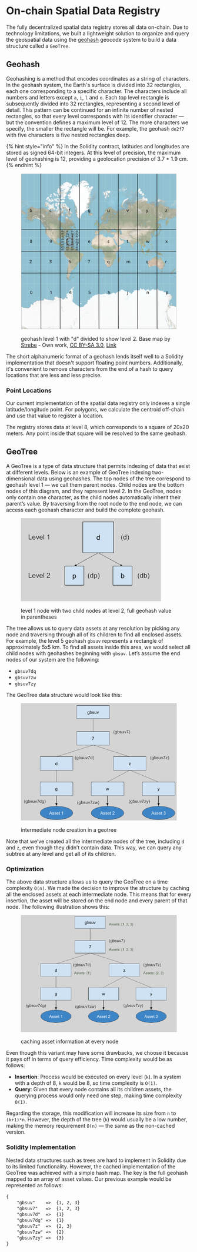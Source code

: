 # On-chain Spatial Data Registry

The fully decentralized spatial data registry stores all data on-chain. Due to technology limitations, we built a lightweight solution to organize and query the geospatial data using the [geohash](https://en.wikipedia.org/wiki/Geohash) geocode system to build a data structure called a `GeoTree`.

## Geohash

Geohashing is a method that encodes coordinates as a string of characters. In the geohash system, the Earth's surface is divided into 32 rectangles, each one corresponding to a specific  character. The characters include all numbers and letters except `a`, `i`, `l` and `o`. Each top level rectangle is subsequently divided into 32 rectangles, representing a second level of detail. This pattern can be continued for an infinite number of nested rectangles, so that every level corresponds with its identifier character — but the convention defines a maximum level of 12. The more characters we specify, the smaller the rectangle will be. For example, the geohash `de2f7` with five characters is five nested rectangles deep.

{% hint style="info" %}
In the Solidity contract, latitudes and longitudes are stored as signed 64-bit integers. At this level of precision, the maximum level of geohashing is 12, providing a geolocation precision of 3.7 \* 1.9 cm.
{% endhint %}

<figure><img src="../.gitbook/assets/Mercator_projection_Square.svg" alt=""><figcaption><p>geohash level 1 with "d" divided to show level 2. Base map by <a href="https://commons.wikimedia.org/wiki/User:Strebe">Strebe</a> - Own work, <a href="https://creativecommons.org/licenses/by-sa/3.0">CC BY-SA 3.0</a>, <a href="https://commons.wikimedia.org/w/index.php?curid=17700069">Link</a></p></figcaption></figure>

The short alphanumeric format of a geohash lends itself well to a Solidity implementation that doesn't support floating point numbers. Additionally, it's convenient to remove characters from the end of a hash to query locations that are less and less precise.

### Point Locations

Our current implementation of the spatial data registry only indexes a single latitude/longitude point. For polygons, we calculate the centroid off-chain and use that value to register a location.

The registry stores data at level 8, which corresponds to a square of 20x20 meters. Any point inside that square will be resolved to the same geohash.

## GeoTree

A GeoTree is a type of data structure that permits indexing of data that exist at different levels. Below is an example of GeoTree indexing two-dimensional data using geohashes. The top nodes of the tree correspond to geohash level 1 — we call them parent nodes. Child nodes are the bottom nodes of this diagram, and they represent level 2. In the GeoTree, nodes only contain one character, as the child nodes automatically inherit their parent’s value. By traversing from the root node to the end node, we can access each geohash character and build the complete geohash.

<figure><img src="../.gitbook/assets/geotree (1).png" alt=""><figcaption><p>level 1 node with two child nodes at level 2, full geohash value in parentheses</p></figcaption></figure>

The tree allows us to query data assets at any resolution by picking any node and traversing through all of its children to find all enclosed assets. For example, the level 5 geohash `gbsuv` represents a rectangle of approximately 5x5 km. To find all assets inside this area, we would select all child nodes with geohashes beginning with `gbsuv`. Let’s assume the end nodes of our system are the following:

* `gbsuv7dq`
* `gbsuv7zw`
* `gbsuv7zy`

The GeoTree data structure would look like this:

<figure><img src="../.gitbook/assets/intermediatenodes (1).png" alt=""><figcaption><p>intermediate node creation in a geotree</p></figcaption></figure>

Note that we’ve created all the intermediate nodes of the tree, including `d` and `z`, even though they didn’t contain data. This way, we can query any subtree at any level and get all of its children.

### Optimization

The above data structure allows us to query the GeoTree on a time complexity `O(n)`. We made the decision to improve the structure by caching all the enclosed assets at each intermediate node. This means that for every insertion, the asset will be stored on the end node and every parent of that node. The following illustration shows this:

<figure><img src="../.gitbook/assets/cacheddata.png" alt=""><figcaption><p>caching asset information at every node</p></figcaption></figure>

Even though this variant may have some drawbacks, we choose it because it pays off in terms of query efficiency. Time complexity would be as follows:

* **Insertion**: Process would be executed on every level (`k`). In a system with a depth of 8, `k` would be 8, so time complexity is `O(1)`.
* **Query**: Given that every node contains all its children assets, the querying process would only need one step, making time complexity `O(1)`.

Regarding the storage, this modification will increase its size from `n` to `(k+1)*n`. However, the depth of the tree (`k`) would usually be a low number, making the memory requirement `O(n)` — the same as the non-cached version.

### Solidity Implementation

Nested data structures such as trees are hard to implement in Solidity due to its limited functionality. However, the cached implementation of the GeoTree was achieved with a simple hash map. The key is the full geohash mapped to an array of asset values. Our previous example would be represented as follows:&#x20;

```
{
    "gbsuv"    =>  {1, 2, 3}
    "gbsuv7"   =>  {1, 2, 3}
    "gbsuv7d"  =>  {1}
    "gbsuv7dg" =>  {1}
    "gbsuv7z"  =>  {2, 3}
    "gbsuv7zw" =>  {2}
    "gbsuv7zy" =>  {3}
}
```

